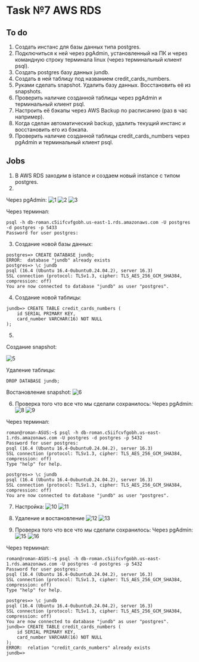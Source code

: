 # Task №7 AWS RDS
## To do
1. Создать инстанс для базы данных типа postgres.
2. Подключиться к ней через pgAdmin, установленный на ПК и через командную строку терминала linux (через терминальный клиент psql).
3. Cоздать postgres базу данных jundb.
4. Создать в ней таблицу под названием credit_cards_numbers.
5. Руками сделать snapshot. Удалить базу данных. Восстановить её из snapshots.
6. Проверить наличие созданной таблицы через pgAdmin и терминальный клиент psql.
7. Настроить её бэкапы через AWS Backup по расписанию (раз в час например).
8. Когда сделан автоматический backup, удалить текущий инстанс и восстановить его из бэкапа.
9. Проверить наличие созданной таблицы credit_cards_numbers через pgAdmin и терминальный клиент psql.
## Jobs
1. В AWS RDS заходим в istance и создаем новый instance с типом postgres.
2. 
Через pgAdmin:
![1](https://github.com/user-attachments/assets/98fc2324-a5ba-437d-bd22-9417084f5b65)
![2](https://github.com/user-attachments/assets/8b460c3f-61a7-42fd-a53c-2bf2080cebe0)
![3](https://github.com/user-attachments/assets/d8ad7028-a822-47ee-a4c8-fecec3e8b567)
    

Через терминал:
```
psql -h db-roman.c5iifcvfgobh.us-east-1.rds.amazonaws.com -U postgres -d postgres -p 5433
Password for user postgres: 
```
3. Создание новой базы данных:
```
postgres=> CREATE DATABASE jundb;
ERROR:  database "jundb" already exists
postgres=> \c jundb
psql (16.4 (Ubuntu 16.4-0ubuntu0.24.04.2), server 16.3)
SSL connection (protocol: TLSv1.3, cipher: TLS_AES_256_GCM_SHA384, compression: off)
You are now connected to database "jundb" as user "postgres".
```
4. Создание новой таблицы:
```
jundb=> CREATE TABLE credit_cards_numbers (
    id SERIAL PRIMARY KEY,
    card_number VARCHAR(16) NOT NULL
);
```
5. 
Создание snapshot:

![5](https://github.com/user-attachments/assets/c4bb9811-8e3a-42a9-8346-b6b1a9b0c476)

Удаление таблицы:
    
```
DROP DATABASE jundb;
```

Востановление snapshot:
![6](https://github.com/user-attachments/assets/b0207937-ba92-4921-ab89-a7f6cad90149)

6.  Проверка того что все что мы сделали сохранилось:
Через pgAdmin:
![8](https://github.com/user-attachments/assets/fe939fb3-334b-4707-be08-f0c3b471b89f)
![9](https://github.com/user-attachments/assets/7ea8617b-3c9f-4399-b391-103398cd877b)

Через терминал:
```
roman@roman-ASUS:~$ psql -h db-roman.c5iifcvfgobh.us-east-1.rds.amazonaws.com -U postgres -d postgres -p 5432
Password for user postgres: 
psql (16.4 (Ubuntu 16.4-0ubuntu0.24.04.2), server 16.3)
SSL connection (protocol: TLSv1.3, cipher: TLS_AES_256_GCM_SHA384, compression: off)
Type "help" for help.

postgres=> \c jundb
psql (16.4 (Ubuntu 16.4-0ubuntu0.24.04.2), server 16.3)
SSL connection (protocol: TLSv1.3, cipher: TLS_AES_256_GCM_SHA384, compression: off)
You are now connected to database "jundb" as user "postgres".
```
7. Настройка:
![10](https://github.com/user-attachments/assets/81f89386-ee3e-4dd3-b2d0-2f0396cf68af)
![11](https://github.com/user-attachments/assets/ea6f9b90-9361-42ae-b06a-3546d2fa3e96)
8. Удаление и востановление
![12](https://github.com/user-attachments/assets/1861a3d7-76eb-42c0-a58b-9adf7c62a640)
![13](https://github.com/user-attachments/assets/4df77ed7-122e-4a12-bd84-ede68b8091d9)

9. Проверка того что все что мы сделали сохранилось:
Через pgAdmin:
![15](https://github.com/user-attachments/assets/e44c64cc-21ef-4840-af16-fb03aa15a9f5)
![16](https://github.com/user-attachments/assets/76e7ad79-726d-44a4-b710-152940fe1c0b)

Через терминал:
```
roman@roman-ASUS:~$ psql -h db-roman.c5iifcvfgobh.us-east-1.rds.amazonaws.com -U postgres -d postgres -p 5432
Password for user postgres: 
psql (16.4 (Ubuntu 16.4-0ubuntu0.24.04.2), server 16.3)
SSL connection (protocol: TLSv1.3, cipher: TLS_AES_256_GCM_SHA384, compression: off)
Type "help" for help.

postgres=> \c jundb
psql (16.4 (Ubuntu 16.4-0ubuntu0.24.04.2), server 16.3)
SSL connection (protocol: TLSv1.3, cipher: TLS_AES_256_GCM_SHA384, compression: off)
You are now connected to database "jundb" as user "postgres".
jundb=> CREATE TABLE credit_cards_numbers (
    id SERIAL PRIMARY KEY,
    card_number VARCHAR(16) NOT NULL
);
ERROR:  relation "credit_cards_numbers" already exists
jundb=> 

```
